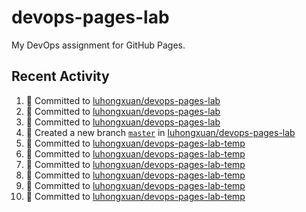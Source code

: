 # devops-pages-lab
My DevOps assignment for GitHub Pages.
## Recent Activity
<!--START_SECTION:activity-->
1. 📝 Committed to [luhongxuan/devops-pages-lab](https://github.com/luhongxuan/devops-pages-lab/commit/434b2f3fc98b2bf53c92a3d722b3b64f1cf5769e)
2. 📝 Committed to [luhongxuan/devops-pages-lab](https://github.com/luhongxuan/devops-pages-lab/commit/3170d1df8f9c01fcb63f8796a8d06f239ba89cbc)
3. 📝 Committed to [luhongxuan/devops-pages-lab](https://github.com/luhongxuan/devops-pages-lab/commit/e5a2cad82fcccc4849370b3e2b23b773ec229781)
4. 🎉 Created a new branch [`master`](https://github.com/luhongxuan/devops-pages-lab/tree/master) in [luhongxuan/devops-pages-lab](https://github.com/luhongxuan/devops-pages-lab)
5. 📝 Committed to [luhongxuan/devops-pages-lab-temp](https://github.com/luhongxuan/devops-pages-lab-temp/commit/1853d827759be2c995aea715d63da32e389f8007)
6. 📝 Committed to [luhongxuan/devops-pages-lab-temp](https://github.com/luhongxuan/devops-pages-lab-temp/commit/b39308ec720033e52a7ed32e0f5e162dc18153e6)
7. 📝 Committed to [luhongxuan/devops-pages-lab-temp](https://github.com/luhongxuan/devops-pages-lab-temp/commit/0b815328f12c0a1e730fdb8547a4a12956cc08ba)
8. 📝 Committed to [luhongxuan/devops-pages-lab-temp](https://github.com/luhongxuan/devops-pages-lab-temp/commit/2b648752fa285d06dd4a606c7ed1741a9d411728)
9. 📝 Committed to [luhongxuan/devops-pages-lab-temp](https://github.com/luhongxuan/devops-pages-lab-temp/commit/61a1bc0de2652caad2709690630e68fb5d38cc7a)
10. 📝 Committed to [luhongxuan/devops-pages-lab-temp](https://github.com/luhongxuan/devops-pages-lab-temp/commit/fe4fdf8f0c53ac00fecdc9a4381f43619ddf83ad)
<!--END_SECTION:activity-->